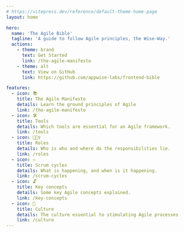 ```yaml
---
# https://vitepress.dev/reference/default-theme-home-page
layout: home

hero:
  name: 'The Agile Bible'
  tagline: 'A guide to follow Agile principles, the Wise-Way.'
  actions:
    - theme: brand
      text: Get Started
      link: /the-agile-manifesto
    - theme: alt
      text: View on GitHub
      link: https://github.com/appwise-labs/frontend-bible

features:
  - icon: 📚
    title: The Agile Manifesto
    details: Learn the ground principles of Agile
    link: /the-agile-manifesto
  - icon: 🛠
    title: Tools
    details: Which tools are essential for an Agile framework.
    link: /tools
  - icon: 💁🏼‍♀️
    title: Roles
    details: Who is who and where do the responsibilities lie.
    link: /roles   
  - icon: ♾
    title: Scrum cycles
    details: What is happening, and when is it happening.
    link: /scrum-cycles
  - icon: 🔓
    title: Key concepts
    details: Some key Agile concepts explained.
    link: /key-concepts
  - icon: 🧩
    title: Culture
    details: The culture essential to stimulating Agile processes
    link: /culture
---
```

